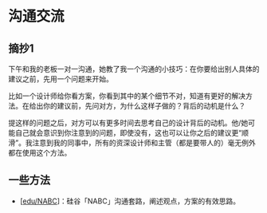 # 沟通交流

## 摘抄1

下午和我的老板一对一沟通，她教了我一个沟通的小技巧：在你要给出别人具体的建议之前，先用一个问题来开始。

比如一个设计师给你看方案，你看到其中的某个细节不对，知道有更好的解决方法。在给出你的建议前，先问对方，为什么这样子做的？背后的动机是什么？

提这样的问题之后，对方可以有更多时间去思考自己的设计背后的动机。他/她可能自己就会意识到你注意到的问题，即使没有，这也可以让你之后的建议更“顺滑”。我注意到我的同事中，所有的资深设计师和主管（都是要带人的）毫无例外都在使用这个方法。

## 一些方法

- [[edu/NABC]]：硅谷「NABC」沟通套路，阐述观点，方案的有效思路。


[//begin]: # "Autogenerated link references for markdown compatibility"
[edu/NABC]: NABC "NABC"
[//end]: # "Autogenerated link references"